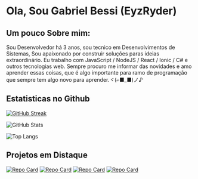 # Ola, Sou Gabriel Bessi (EyzRyder)
## Um pouco Sobre mim: 
Sou Desenvolvedor há 3 anos, sou tecnico em Desenvolvimentos de Sistemas, Sou apaixonado por construir soluções paras ideias extraordinário. Eu trabalho com JavaScript / NodeJS / React / Ionic / C# e outros tecnologias web. Sempre procuro me informar das novidades e amo aprender essas coisas, que é algo importante para ramo de programação que sempre tem algo novo para aprender.ヾ(⌐■_■)ノ♪

## Estatisticas no Github
[![GitHub Streak](https://streak-stats.demolab.com/?user=EyzRyder&theme=gruvbox-duo&background=430220&border=f0cf20&dates=FFF)](https://git.io/streak-stats)

![GitHub Stats](https://github-readme-stats.vercel.app/api?username=EyzRyder&theme=transparent&bg_color=430220&border_color=f0cf20&show_icons=true&icon_color=b7512d&title_color=f0cf20&text_color=FFF)

![Top Langs](https://github-readme-stats-git-masterrstaa-rickstaa.vercel.app/api/top-langs/?username=EyzRyder&layout=compact&bg_color=430220&border_color=f0cf20&title_color=f0cf20&text_color=FFF)

## Projetos em Distaque
[![Repo Card](https://github-readme-stats.vercel.app/api/pin/?username=EyzRyder&repo=AutoRewardsBing&bg_color=430220&border_color=f0cf20&show_icons=true&icon_color=b7512d&title_color=f0cf20&text_color=FFF)](https://github.com/SEUUSERNAME/SEUREPOSITORIO)
[![Repo Card](https://github-readme-stats.vercel.app/api/pin/?username=EyzRyder&repo=cepapi&bg_color=430220&border_color=f0cf20&show_icons=true&icon_color=b7512d&title_color=f0cf20&text_color=FFF)](https://github.com/SEUUSERNAME/SEUREPOSITORIO)
[![Repo Card](https://github-readme-stats.vercel.app/api/pin/?username=EyzRyder&repo=MERN-Workout-App&bg_color=430220&border_color=f0cf20&show_icons=true&icon_color=b7512d&title_color=f0cf20&text_color=FFF)](https://github.com/SEUUSERNAME/SEUREPOSITORIO)
[![Repo Card](https://github-readme-stats.vercel.app/api/pin/?username=EyzRyder&repo=Quiz-Etec&bg_color=430220&border_color=f0cf20&show_icons=true&icon_color=b7512d&title_color=f0cf20&text_color=FFF)](https://github.com/SEUUSERNAME/SEUREPOSITORIO)
